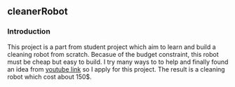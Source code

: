 ## cleanerRobot

### Introduction
This project is a part from student project which aim to learn and build a cleaning robot from scratch. Becasue of the budget constraint, this robot must be cheap but easy to build. I try many ways to to help and finally found an idea from [youtube link](https://www.youtube.com/watch?v=QhJWnPv7goU&t=622s) so I apply for this project. The result is a cleaning robot which cost about 150$.
